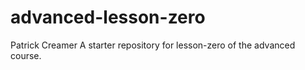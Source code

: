 # advanced-lesson-zero
Patrick Creamer
A starter repository for lesson-zero of the advanced course.
